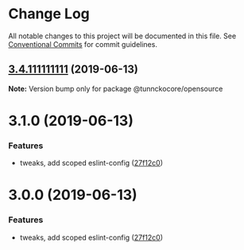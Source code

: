 # Change Log

All notable changes to this project will be documented in this file.
See [Conventional Commits](https://conventionalcommits.org) for commit guidelines.

## [3.4.111111111](https://github.com/tunnckocorehq/opensource/compare/v3.2.0...v3.4.111111111) (2019-06-13)

**Note:** Version bump only for package @tunnckocore/opensource





# 3.1.0 (2019-06-13)


### Features

* tweaks, add scoped eslint-config ([27f12c0](https://github.com/tunnckocorehq/opensource/commit/27f12c0))





# 3.0.0 (2019-06-13)


### Features

* tweaks, add scoped eslint-config ([27f12c0](https://github.com/tunnckocorehq/opensource/commit/27f12c0))
